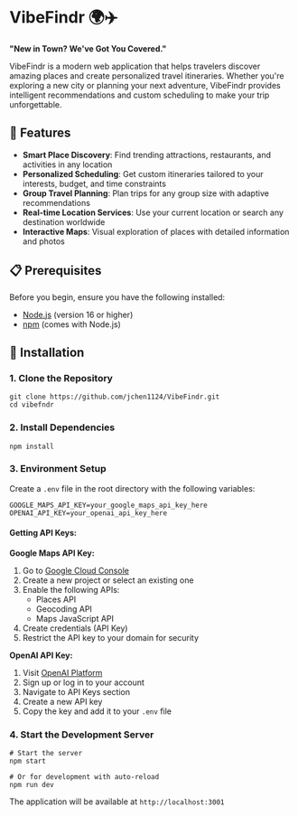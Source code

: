 # VibeFindr 🌍✈️

**"New in Town? We've Got You Covered."**

VibeFindr is a modern web application that helps travelers discover amazing places and create personalized travel itineraries. Whether you're exploring a new city or planning your next adventure, VibeFindr provides intelligent recommendations and custom scheduling to make your trip unforgettable.

## 🚀 Features

- **Smart Place Discovery**: Find trending attractions, restaurants, and activities in any location
- **Personalized Scheduling**: Get custom itineraries tailored to your interests, budget, and time constraints
- **Group Travel Planning**: Plan trips for any group size with adaptive recommendations
- **Real-time Location Services**: Use your current location or search any destination worldwide
- **Interactive Maps**: Visual exploration of places with detailed information and photos

## 📋 Prerequisites

Before you begin, ensure you have the following installed:

- [Node.js](https://nodejs.org/) (version 16 or higher)
- [npm](https://www.npmjs.com/) (comes with Node.js)

## 🚀 Installation

### 1. Clone the Repository

```
git clone https://github.com/jchen1124/VibeFindr.git
cd vibefndr
```

### 2. Install Dependencies

```
npm install
```

### 3. Environment Setup

Create a `.env` file in the root directory with the following variables:

```env
GOOGLE_MAPS_API_KEY=your_google_maps_api_key_here
OPENAI_API_KEY=your_openai_api_key_here
```

#### Getting API Keys:

**Google Maps API Key:**

1. Go to [Google Cloud Console](https://console.cloud.google.com/)
2. Create a new project or select an existing one
3. Enable the following APIs:
   - Places API
   - Geocoding API
   - Maps JavaScript API
4. Create credentials (API Key)
5. Restrict the API key to your domain for security

**OpenAI API Key:**

1. Visit [OpenAI Platform](https://platform.openai.com/)
2. Sign up or log in to your account
3. Navigate to API Keys section
4. Create a new API key
5. Copy the key and add it to your `.env` file

### 4. Start the Development Server

```
# Start the server
npm start

# Or for development with auto-reload
npm run dev
```

The application will be available at `http://localhost:3001`



